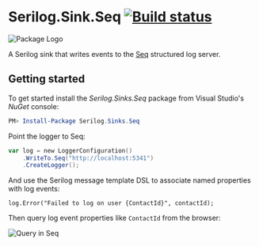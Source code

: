 # Serilog.Sink.Seq [![Build status](https://ci.appveyor.com/api/projects/status/t7qdv68pej6inukl/branch/master?svg=true)](https://ci.appveyor.com/project/serilog/serilog-sinks-seq/branch/master)

![Package Logo](http://serilog.net/images/serilog-sink-seq-nuget.png)

A Serilog sink that writes events to the [Seq](https://getseq.net) structured log server.

## Getting started

To get started install the _Serilog.Sinks.Seq_ package from Visual Studio's _NuGet_ console:

```powershell
PM> Install-Package Serilog.Sinks.Seq
```

Point the logger to Seq:

```powershell
var log = new LoggerConfiguration()
    .WriteTo.Seq("http://localhost:5341")
    .CreateLogger();
```

And use the Serilog message template DSL to associate named properties with log events:

```
log.Error("Failed to log on user {ContactId}", contactId);
```

Then query log event properties like `ContactId` from the browser:

![Query in Seq](http://getseq.net/img/search-by-property.png?extern)

